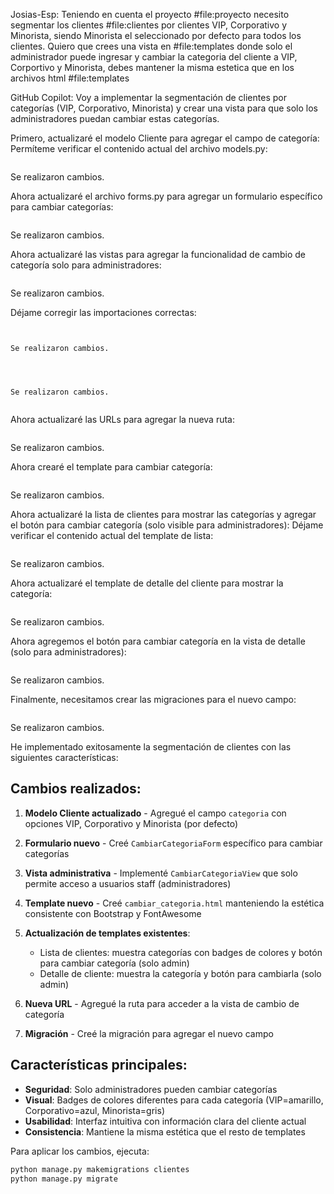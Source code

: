 Josias-Esp: Teniendo en cuenta el proyecto #file:proyecto necesito segmentar los clientes #file:clientes  por clientes VIP, Corporativo y Minorista, siendo Minorista el seleccionado por defecto para todos los clientes. Quiero que crees una vista en #file:templates donde solo el administrador puede ingresar y cambiar la categoria del cliente a VIP, Corportivo y Minorista, debes mantener la misma estetica que en los archivos html #file:templates 

GitHub Copilot: Voy a implementar la segmentación de clientes por categorías (VIP, Corporativo, Minorista) y crear una vista para que solo los administradores puedan cambiar estas categorías.

Primero, actualizaré el modelo Cliente para agregar el campo de categoría: Permíteme verificar el contenido actual del archivo models.py: 
````

````


Se realizaron cambios.

Ahora actualizaré el archivo forms.py para agregar un formulario específico para cambiar categorías: 
````

````


Se realizaron cambios.

Ahora actualizaré las vistas para agregar la funcionalidad de cambio de categoría solo para administradores: 
````

````


Se realizaron cambios.

Déjame corregir las importaciones correctas: 
```


Se realizaron cambios.


```

```


Se realizaron cambios.


```
Ahora actualizaré las URLs para agregar la nueva ruta: 
````

````


Se realizaron cambios.

Ahora crearé el template para cambiar categoría: 
````

````


Se realizaron cambios.

Ahora actualizaré la lista de clientes para mostrar las categorías y agregar el botón para cambiar categoría (solo visible para administradores): Déjame verificar el contenido actual del template de lista: 
````

````


Se realizaron cambios.

Ahora actualizaré el template de detalle del cliente para mostrar la categoría: 
````

````


Se realizaron cambios.

Ahora agregemos el botón para cambiar categoría en la vista de detalle (solo para administradores): 
````

````


Se realizaron cambios.

Finalmente, necesitamos crear las migraciones para el nuevo campo: 
````

````


Se realizaron cambios.

He implementado exitosamente la segmentación de clientes con las siguientes características:

## Cambios realizados:

1. **Modelo Cliente actualizado** - Agregué el campo `categoria` con opciones VIP, Corporativo y Minorista (por defecto)

2. **Formulario nuevo** - Creé `CambiarCategoriaForm` específico para cambiar categorías

3. **Vista administrativa** - Implementé `CambiarCategoriaView` que solo permite acceso a usuarios staff (administradores)

4. **Template nuevo** - Creé `cambiar_categoria.html` manteniendo la estética consistente con Bootstrap y FontAwesome

5. **Actualización de templates existentes**:
   - Lista de clientes: muestra categorías con badges de colores y botón para cambiar categoría (solo admin)
   - Detalle de cliente: muestra la categoría y botón para cambiarla (solo admin)

6. **Nueva URL** - Agregué la ruta para acceder a la vista de cambio de categoría

7. **Migración** - Creé la migración para agregar el nuevo campo

## Características principales:

- **Seguridad**: Solo administradores pueden cambiar categorías
- **Visual**: Badges de colores diferentes para cada categoría (VIP=amarillo, Corporativo=azul, Minorista=gris)
- **Usabilidad**: Interfaz intuitiva con información clara del cliente actual
- **Consistencia**: Mantiene la misma estética que el resto de templates

Para aplicar los cambios, ejecuta:
```bash
python manage.py makemigrations clientes
python manage.py migrate